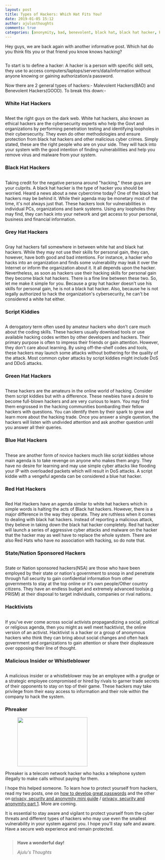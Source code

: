 ```yaml
---
layout: post
title: Types of Hackers: Which Hat Fits You?
date: 2019-01-05 15:12
author: ajulusthoughts
comments: true
categories: [anonymity, bad, benevolent, black hat, black hat hacker, blue hat, good, green hat, Grey hat, Grey hat hackers, hackers, hacking, hacktivist, hats, malevolent, malicious insider, passwords, privacy, red hat, script kiddies, security, TECH &amp; CYBERSECURITY, types of hackers, whistleblower, white hat, white hat hackers, white hat vs grey hat vs black hat vs script kiddie vs green hat vs red hat vs blue hat vs hacktivist]
---
```

<!-- wp:paragraph -->
<p>Hey guys, we are back again with another informative post. Which hat do you think fits you or that friend you know knows hacking?</p>
<!-- /wp:paragraph -->

<!-- wp:image {"id":1150,"align":"full"} -->
<figure class="wp-block-image alignfull"><img src="https://ajulusthoughts.files.wordpress.com/2019/01/8a84f6081395d2337e77552ae2998041.jpg" alt="" class="wp-image-1150" /></figure>
<!-- /wp:image -->

<!-- wp:paragraph -->
<p>To start is to define a hacker: A hacker is a person with specific skill sets, they use to access computers/laptops/servers/data/information without anyone knowing or gaining authorization/a password.</p>
<!-- /wp:paragraph -->

<!-- wp:paragraph -->
<p>Now there are 2 general types of hackers:- Malevolent Hackers(BAD) and Benevolent Hackers(GOOD). To break this down:-</p>
<!-- /wp:paragraph -->

<!-- wp:heading {"level":3} -->
<h3>White Hat Hackers</h3>
<!-- /wp:heading -->

<!-- wp:image {"id":1132,"align":"right"} -->
<div class="wp-block-image"><figure class="alignright"><img src="https://ajulusthoughts.files.wordpress.com/2019/01/baseball-cap-white.png" alt="" class="wp-image-1132" /></figure></div>
<!-- /wp:image -->

<!-- wp:paragraph -->
<p>Meet  the right guys on the dark web. White hat hackers, also known as  ethical hackers are the cybersecurity experts who help the Govt and  organizations by performing penetration testing and identifying  loopholes in their cybersecurity. They even do other methodologies and  ensure protection from black hat hackers and other malicious cyber  crimes. Simply stated,  these are the right people who are on your side. They will hack into  your system with the good intention of finding vulnerabilities and help  you remove virus and malware from your system.</p>
<!-- /wp:paragraph -->

<!-- wp:paragraph -->
<p></p>
<!-- /wp:paragraph -->

<!-- wp:heading {"level":3} -->
<h3>Black Hat Hackers</h3>
<!-- /wp:heading -->

<!-- wp:image {"id":1133,"align":"right"} -->
<div class="wp-block-image"><figure class="alignright"><img src="https://ajulusthoughts.files.wordpress.com/2019/01/baseball-cap-black.png" alt="" class="wp-image-1133" /></figure></div>
<!-- /wp:image -->

<!-- wp:paragraph -->
<p>Taking  credit for the negative persona around "hacking," these guys are your  culprits. A black hat hacker is the type of hacker you should be  worried. Heard a news about a new cybercrime today? One of the black hat  hackers may be behind it. While  their agenda may be monetary most of the time, it's not always just  that. These hackers look for vulnerabilities in individual PCs,  organizations and bank systems. Using any loopholes they may find, they  can hack into your network and get access to your personal, business and  financial information.</p>
<!-- /wp:paragraph -->

<!-- wp:paragraph -->
<p></p>
<!-- /wp:paragraph -->

<!-- wp:heading {"level":3} -->
<h3>Grey Hat Hackers</h3>
<!-- /wp:heading -->

<!-- wp:image {"id":1135,"align":"right"} -->
<div class="wp-block-image"><figure class="alignright"><img src="https://ajulusthoughts.files.wordpress.com/2019/01/baseball-cap-grey.png" alt="" class="wp-image-1135" /></figure></div>
<!-- /wp:image -->

<!-- wp:paragraph -->
<p>Gray  hat hackers fall somewhere in between white hat and black hat hackers.  While they may not use their skills for personal gain, they can,  however, have both good and bad intentions. For instance, a hacker who  hacks into an organization and finds some vulnerability may leak it over  the Internet or inform the organization about it. It all depends upon the hacker. Nevertheless, as soon as hackers use their  hacking skills for personal gain they become black hat hackers. There  is a fine line between these two. So, let me make it simple for you. Because a gray hat hacker doesn't use his skills for personal gain, he  is not a black hat hacker. Also, because he is not legally authorized to  hack the organization's cybersecurity, he can't be considered a white  hat either.</p>
<!-- /wp:paragraph -->

<!-- wp:paragraph -->
<p></p>
<!-- /wp:paragraph -->

<!-- wp:heading {"level":3} -->
<h3>Script Kiddies<br></h3>
<!-- /wp:heading -->

<!-- wp:image {"id":1137,"align":"right"} -->
<div class="wp-block-image"><figure class="alignright"><img src="https://ajulusthoughts.files.wordpress.com/2019/01/script.png" alt="" class="wp-image-1137" /></figure></div>
<!-- /wp:image -->

<!-- wp:paragraph -->
<p>A  derogatory term often used by amateur hackers who don't care much about  the coding skills. These hackers usually download tools or use  available hacking codes written by other developers and hackers. Their  primary purpose is often to impress their friends or gain attention. However,  they don't care about learning. By using off-the-shelf codes and tools,  these hackers may launch some attacks without bothering for the quality  of the attack. Most common cyber attacks by script kiddies might  include DoS and DDoS attacks.</p>
<!-- /wp:paragraph -->

<!-- wp:paragraph -->
<p></p>
<!-- /wp:paragraph -->

<!-- wp:heading {"level":3} -->
<h3>Green Hat Hackers</h3>
<!-- /wp:heading -->

<!-- wp:image {"id":1138,"align":"right"} -->
<div class="wp-block-image"><figure class="alignright"><img src="https://ajulusthoughts.files.wordpress.com/2019/01/baseball-cap-green.png" alt="" class="wp-image-1138" /></figure></div>
<!-- /wp:image -->

<!-- wp:paragraph -->
<p>These  hackers are the amateurs in the online world of hacking. Consider them  script kiddies but with a difference. These newbies have a desire to  become full-blown hackers and are very curious to learn. You may find  them engrossed in the hacking communities bombarding their fellow  hackers with questions. You can identify them by their spark to grow and learn more about the hacking trade. Once you answer a single question, the hackers will  listen with undivided attention and ask another question until you  answer all their queries.</p>
<!-- /wp:paragraph -->

<!-- wp:paragraph -->
<p></p>
<!-- /wp:paragraph -->

<!-- wp:heading {"level":3} -->
<h3>Blue Hat Hackers</h3>
<!-- /wp:heading -->

<!-- wp:image {"id":1139,"align":"right"} -->
<div class="wp-block-image"><figure class="alignright"><img src="https://ajulusthoughts.files.wordpress.com/2019/01/baseball-cap-blue.png" alt="" class="wp-image-1139" /></figure></div>
<!-- /wp:image -->

<!-- wp:paragraph -->
<p>These  are another form of novice hackers much like script kiddies whose main  agenda is to take revenge on anyone who makes them angry. They have no  desire for learning and may use simple cyber attacks like flooding your  IP with overloaded packets which will result in DoS attacks. A script kiddie with a vengeful agenda can be considered a blue hat hacker.</p>
<!-- /wp:paragraph -->

<!-- wp:paragraph -->
<p></p>
<!-- /wp:paragraph -->

<!-- wp:heading {"level":3} -->
<h3>Red Hat Hackers</h3>
<!-- /wp:heading -->

<!-- wp:image {"id":1140,"align":"right"} -->
<div class="wp-block-image"><figure class="alignright"><img src="https://ajulusthoughts.files.wordpress.com/2019/01/baseball-cap-red.png" alt="" class="wp-image-1140" /></figure></div>
<!-- /wp:image -->

<!-- wp:paragraph -->
<p>Red  Hat Hackers have an agenda similar to white hat hackers which in simple  words is halting the acts of Black hat hackers. However, there is a  major difference in the way they operate. They are ruthless when it  comes to dealing with black hat hackers. Instead  of reporting a malicious attack, they believe in taking down the black  hat hacker completely. Red hat hacker will launch a series of aggressive  cyber attacks and malware on the hacker that the hacker may as well  have to replace the whole system. There are also Red Hats who have no association with hacking, so do note that.</p>
<!-- /wp:paragraph -->

<!-- wp:paragraph -->
<p></p>
<!-- /wp:paragraph -->

<!-- wp:heading {"level":3} -->
<h3>State/Nation Sponsored Hackers</h3>
<!-- /wp:heading -->

<!-- wp:image {"id":1141,"align":"right"} -->
<div class="wp-block-image"><figure class="alignright"><img src="https://ajulusthoughts.files.wordpress.com/2019/01/hacker-3-1.png" alt="" class="wp-image-1141" /></figure></div>
<!-- /wp:image -->

<!-- wp:paragraph -->
<p>State  or Nation sponsored hackers(NSA) are those who have been employed by their  state or nation's government to snoop in and penetrate through full  security to gain confidential information from other governments to stay  at the top online or it's own people/Other country citizens. They have an endless budget and extremely advanced tools(e.g PRISM) at their disposal to target individuals, companies or rival nations.</p>
<!-- /wp:paragraph -->

<!-- wp:paragraph -->
<p></p>
<!-- /wp:paragraph -->

<!-- wp:heading {"level":3} -->
<h3>Hacktivists</h3>
<!-- /wp:heading -->

<!-- wp:image {"id":1142,"align":"right"} -->
<div class="wp-block-image"><figure class="alignright"><img src="https://ajulusthoughts.files.wordpress.com/2019/01/hacker-2.png" alt="" class="wp-image-1142" /></figure></div>
<!-- /wp:image -->

<!-- wp:paragraph -->
<p>If you've ever come across social activists propagandizing a social,  political or religious agenda, then you might as well meet hacktivist,  the online version of an activist. Hacktivist is a hacker or a group of  anonymous hackers who think they can bring about social changes and  often hack government and organizations to gain attention or share their  displeasure over opposing their line of thought.</p>
<!-- /wp:paragraph -->

<!-- wp:paragraph -->
<p></p>
<!-- /wp:paragraph -->

<!-- wp:heading {"level":3} -->
<h3>Malicious Insider or Whistleblower</h3>
<!-- /wp:heading -->

<!-- wp:image {"id":1143,"align":"right"} -->
<div class="wp-block-image"><figure class="alignright"><img src="https://ajulusthoughts.files.wordpress.com/2019/01/browser-4.png" alt="" class="wp-image-1143" /></figure></div>
<!-- /wp:image -->

<!-- wp:paragraph -->
<p>A  malicious insider or a whistleblower may be an employee with a grudge  or a strategic employee compromised or hired by rivals to garner trade  secrets of their opponents to stay on top of their game. These hackers may take privilege from their easy access to information and their role within the company to hack the system.</p>
<!-- /wp:paragraph -->

<!-- wp:paragraph -->
<p></p>
<!-- /wp:paragraph -->

<!-- wp:heading {"level":3} -->
<h3>Phreaker</h3>
<!-- /wp:heading -->

<!-- wp:image {"id":1144,"align":"right","width":228,"height":160} -->
<div class="wp-block-image"><figure class="alignright is-resized"><img src="https://ajulusthoughts.files.wordpress.com/2019/01/kvhj.jpg" alt="" class="wp-image-1144" width="228" height="160" /></figure></div>
<!-- /wp:image -->

<!-- wp:paragraph -->
<p>Phreaker is a telecom network  hacker who hacks a telephone system illegally to make calls without paying for  them.</p>
<!-- /wp:paragraph -->

<!-- wp:paragraph -->
<p></p>
<!-- /wp:paragraph -->

<!-- wp:paragraph -->
<p></p>
<!-- /wp:paragraph -->

<!-- wp:paragraph -->
<p></p>
<!-- /wp:paragraph -->

<!-- wp:paragraph -->
<p>I hope this helped someone. To learn how to protect yourself from hackers, read my two posts, one on <a href="https://ajulusthoughts.wordpress.com/2018/08/24/the-key-to-uncrackable-passwords-the-best-password-guide/">how to develop great passwords</a> and the other on <a href="https://ajulusthoughts.wordpress.com/2018/09/26/mini-privacy-security-and-anonymity-guide/">privacy, security and anonymity mini guide</a> / <a href="https://ajulusthoughts.wordpress.com/2019/01/01/privacy-anonymity-and-security-the-wonderful-threes/">privacy, security and anonymity part 1</a>. More are coming.</p>
<!-- /wp:paragraph -->

<!-- wp:paragraph -->
<p>It is essential to stay aware and vigilant to protect yourself from  the cyber threats and different types of hackers who may use even the  smallest vulnerability in your system against you. I hope you'll stay safe and aware. Have a secure web experience and remain protected.</p>
<!-- /wp:paragraph -->

<!-- wp:image {"id":1149} -->
<figure class="wp-block-image"><img src="https://ajulusthoughts.files.wordpress.com/2019/01/proxy.duckducjvcjhckgo.com_.jpg" alt="" class="wp-image-1149" /></figure>
<!-- /wp:image -->

<!-- wp:quote -->
<blockquote class="wp-block-quote"><p><strong>Have a wonderful day!</strong><br></p><cite>Ajulu's Thoughts<br></cite></blockquote>
<!-- /wp:quote -->
